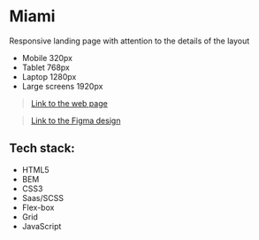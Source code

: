 # Miami
Responsive landing page with attention to the details of the layout
- Mobile 320px
- Tablet 768px
- Laptop 1280px
- Large screens 1920px

>[Link to the web page](https://Allrightman.github.io/miami/)

>[Link to the Figma design](https://www.figma.com/file/nHz8bflIwJaWP3P99vKTH5/miami_home_new?node-id=16033%3A3)
## Tech stack:
- HTML5
- BEM
- CSS3
- Saas/SCSS
- Flex-box
- Grid
- JavaScript
